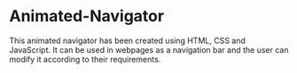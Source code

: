 # Animated-Navigator
This animated navigator has been created using HTML, CSS and JavaScript. It can be used in webpages as a navigation bar and the user can modify it according to their requirements.
